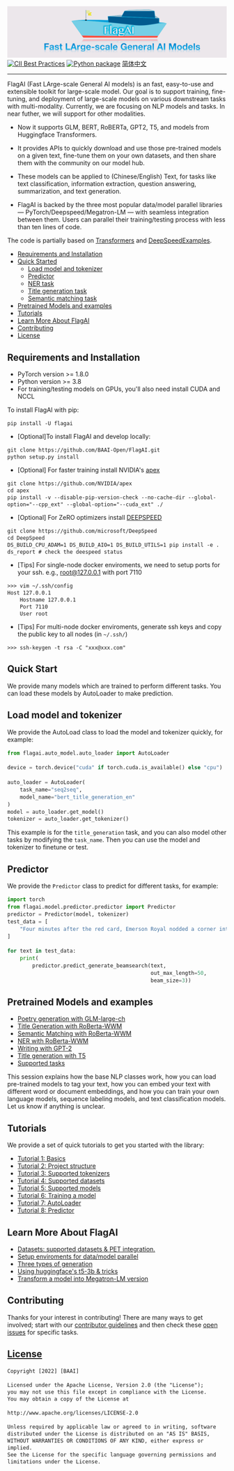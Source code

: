 ![FlagAI](logo.png)
[![CII Best Practices](https://bestpractices.coreinfrastructure.org/projects/6052/badge)](https://bestpractices.coreinfrastructure.org/projects/6052)
[![Python package](https://github.com/BAAI-Open/FlagAI/actions/workflows/python-package.yml/badge.svg)](https://github.com/BAAI-Open/FlagAI/actions/workflows/python-package.yml)
[简体中文](README_zh.md)

--------------------------------------------------------------------------------


FlagAI (Fast LArge-scale General AI models) is an fast, easy-to-use and extensible toolkit for large-scale model. Our goal is to support training, fine-tuning, and deployment of large-scale models on various downstream tasks with multi-modality. Currently, we are focusing on NLP models and tasks. In near futher, we will support for other modalities.

* Now it supports GLM, BERT, RoBERTa, GPT2, T5, and models from Huggingface Transformers.

* It provides APIs to quickly download and use those pre-trained models on a given text, fine-tune them on your own datasets, and then share them with the community on our model hub.

* These models can be applied to (Chinese/English) Text, for tasks like text classification, information extraction, question answering, summarization, and text generation.

* FlagAI is backed by the three most popular data/model parallel libraries — PyTorch/Deepspeed/Megatron-LM — with seamless integration between them. Users can parallel their training/testing process with less than ten lines of code.


The code is partially based on [Transformers](https://github.com/huggingface/transformers) and [DeepSpeedExamples](https://github.com/microsoft/DeepSpeedExamples).


<!-- toc -->

- [Requirements and Installation](#requirements-and-installation)
- [Quick Started](#quick-start)
    - [Load model and tokenizer](#load-model-and-tokenizer)
    - [Predictor](#predictor)
    - [NER task](#ner-task)
    - [Title generation task](#title-generation-task)
    - [Semantic matching task](#semantic-matching-task)
- [Pretrained Models and examples](#pretrained-models-and-examples)
- [Tutorials](#tutorials)
- [Learn More About FlagAI](#learn-more-about-FlagAI)
- [Contributing](#contributing)
- [License](#license)

<!-- tocstop -->
## Requirements and Installation
* PyTorch version >= 1.8.0
* Python version >= 3.8
* For training/testing models on GPUs, you'll also need install CUDA and NCCL

To install FlagAI with pip:
```shell
pip install -U flagai
```

- [Optional]To install FlagAI and develop locally:

```shell
git clone https://github.com/BAAI-Open/FlagAI.git
python setup.py install
```

- [Optional] For faster training install NVIDIA's [apex](https://github.com/NVIDIA/apex)
```
git clone https://github.com/NVIDIA/apex
cd apex
pip install -v --disable-pip-version-check --no-cache-dir --global-option="--cpp_ext" --global-option="--cuda_ext" ./
```
- [Optional] For ZeRO optimizers install [DEEPSPEED](https://github.com/microsoft/DeepSpeed)
```
git clone https://github.com/microsoft/DeepSpeed
cd DeepSpeed
DS_BUILD_CPU_ADAM=1 DS_BUILD_AIO=1 DS_BUILD_UTILS=1 pip install -e .
ds_report # check the deespeed status
```
- [Tips] For single-node docker enviroments, we need to setup ports for your ssh. e.g., root@127.0.0.1 with port 7110
```
>>> vim ~/.ssh/config
Host 127.0.0.1
    Hostname 127.0.0.1
    Port 7110
    User root
```
- [Tips] For multi-node docker enviroments, generate ssh keys and copy the public key to all nodes (in `~/.ssh/`)
```
>>> ssh-keygen -t rsa -C "xxx@xxx.com"
```

## Quick Start
We provide many models which are trained to perform different tasks. You can load these models by AutoLoader to make prediction.
## Load model and tokenizer
We provide the AutoLoad class to load the model and tokenizer quickly, for example:
```python
from flagai.auto_model.auto_loader import AutoLoader

device = torch.device("cuda" if torch.cuda.is_available() else "cpu")

auto_loader = AutoLoader(
    task_name="seq2seq",
    model_name="bert_title_generation_en"
)
model = auto_loader.get_model()
tokenizer = auto_loader.get_tokenizer()
```
This example is for the `title_generation` task, and you can also model other tasks by modifying the `task_name`.
Then you can use the model and tokenizer to finetune or test.

## Predictor
We provide the `Predictor` class to predict for different tasks, for example:

```python
import torch
from flagai.model.predictor.predictor import Predictor
predictor = Predictor(model, tokenizer)
test_data = [
    "Four minutes after the red card, Emerson Royal nodded a corner into the path of the unmarked Kane at the far post, who nudged the ball in for his 12th goal in 17 North London derby appearances. Arteta's misery was compounded two minutes after half-time when Kane held the ball up in front of goal and teed up Son to smash a shot beyond a crowd of defenders to make it 3-0.The goal moved the South Korea talisman a goal behind Premier League top scorer Mohamed Salah on 21 for the season, and he looked perturbed when he was hauled off with 18 minutes remaining, receiving words of consolation from Pierre-Emile Hojbjerg.Once his frustrations have eased, Son and Spurs will look ahead to two final games in which they only need a point more than Arsenal to finish fourth.",
]

for text in test_data:
    print(
        predictor.predict_generate_beamsearch(text,
                                              out_max_length=50,
                                              beam_size=3))
```

## Pretrained Models and examples
* [Poetry generation with GLM-large-ch](docs/TUTORIAL_9_GLM_EXAMPLE_PEOTRY_GENERATION.md)
* [Title Generation with RoBerta-WWM ](/docs/TUTORIAL_10_BERT_EXAMPLE_TITLE_GENERATION.md)
* [Semantic Matching with RoBerta-WWM](/docs/TUTORIAL_11_BERT_EXAMPLE_SEMANTIC_MATCHING.md)
* [NER with RoBerta-WWM](/docs/TUTORIAL_14_BERT_EXAMPLE_NER.md)
* [Writing with GPT-2](/docs/TUTORIAL_15_GPT2_WRITING.md)
* [Title generation with T5](/docs/TUTORIAL_16_T5_EXAMPLE_TITLE_GENERATION.md)
* [Supported tasks](/docs/AllSupportedTasks.md)


This session explains how the base NLP classes work, how you can load pre-trained models to tag your
text, how you can embed your text with different word or document embeddings, and how you can train your own
language models, sequence labeling models, and text classification models. Let us know if anything is unclear.



## Tutorials
We provide a set of quick tutorials to get you started with the library:

* [Tutorial 1: Basics](docs/TUTORIAL_1_BASICS.md)
* [Tutorial 2: Project structure](docs/TUTORIAL_2_PROJECT_STRUCTURE.md)
* [Tutorial 3: Supported tokenizers](docs/TUTORIAL_3_TOKENIZER.md)
* [Tutorial 4: Supported datasets](docs/TUTORIAL_4_DATASET.md)
* [Tutorial 5: Supported models](https://model.baai.ac.cn/models)
* [Tutorial 6: Training a model](docs/TUTORIAL_8_TRAINING.md)
* [Tutorial 7: AutoLoader](docs/TUTORIAL_12_INSTRUCTIONS_FOR_AutoLoader.md)
* [Tutorial 8: Predictor](docs/TUTORIAL_13_INSTRUCTIONS_FOR_PREDICTOR.md)

## Learn More About FlagAI
* [Datasets: supported datasets & PET integration.](docs/APPENDIX_TASK.md)
* [Setup enviroments for data/model parallel](docs/EnvironmentSetup.md)
* [Three types of generation](docs/Seq2seqMethod.md)
* [Using huggingface's t5-3b & tricks ](docs/Huggingface_t5.md)
* [Transform a model into Megatron-LM version](docs/ChangeToMegatron.md)

## Contributing

Thanks for your interest in contributing! There are many ways to get involved;
start with our [contributor guidelines](CONTRIBUTING.md) and then
check these [open issues](https://github.com/BAAI-WuDao/Sailing/issues) for specific tasks.


## [License](/LICENSE)
```
Copyright [2022] [BAAI]

Licensed under the Apache License, Version 2.0 (the "License");
you may not use this file except in compliance with the License.
You may obtain a copy of the License at

http://www.apache.org/licenses/LICENSE-2.0

Unless required by applicable law or agreed to in writing, software
distributed under the License is distributed on an "AS IS" BASIS,
WITHOUT WARRANTIES OR CONDITIONS OF ANY KIND, either express or implied.
See the License for the specific language governing permissions and
limitations under the License.
```
